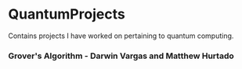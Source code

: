 # QuantumProjects
Contains projects I have worked on pertaining to quantum computing.

### Grover's Algorithm - Darwin Vargas and Matthew Hurtado
